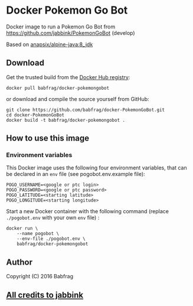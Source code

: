 # Docker Pokemon Go Bot

Docker image to run a Pokemon Go Bot from https://github.com/jabbink/PokemonGoBot (develop)

Based on [anapsix/alpine-java:8_jdk](https://hub.docker.com/r/anapsix/alpine-java)

## Download

Get the trusted build from the [Docker Hub registry](https://hub.docker.com/r/babfrag/docker-pokemongobot):

```
docker pull babfrag/docker-pokemongobot
```

or download and compile the source yourself from GitHub:

```
git clone https://github.com/babfrag/docker-PokemonGoBot.git
cd docker-PokemonGoBot
docker build -t babfrag/docker-pokemongobot .
```

## How to use this image

### Environment variables

This Docker image uses the following four environment variables, that can be declared in an `env` file (see pogobot.env.example file):

```
POGO_USERNAME=<google or ptc login>
POGO_PASSWORD=<google or ptc password>
POGO_LATITUDE=<starting latitude>
POGO_LONGITUDE=<starting longitude>
```

Start a new Docker container with the following command (replace `./pogobot.env` with your own `env` file) :

```
docker run \
    --name pogobot \
    --env-file ./pogobot.env \
    babfrag/docker-pokemongobot
```

## Author

Copyright (C) 2016 Babfrag

## [All credits to jabbink](https://github.com/jabbink/PokemonGoBot)
